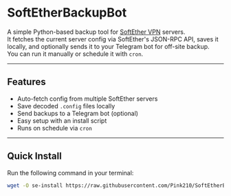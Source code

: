 # SoftEtherBackupBot

A simple Python-based backup tool for [SoftEther VPN](https://www.softether.org/) servers.  
It fetches the current server config via SoftEther's JSON-RPC API, saves it locally, and optionally sends it to your Telegram bot for off-site backup.  
You can run it manually or schedule it with `cron`.

---

## Features

- Auto-fetch config from multiple SoftEther servers
- Save decoded `.config` files locally
- Send backups to a Telegram bot (optional)
- Easy setup with an install script
- Runs on schedule via `cron`

---

## Quick Install

Run the following command in your terminal:

```bash
wget -O se-install https://raw.githubusercontent.com/Pink210/SoftEtherBackupBot/master/install-SoftEtherBackupBot.bash && chmod +x se-install && ./se-install
